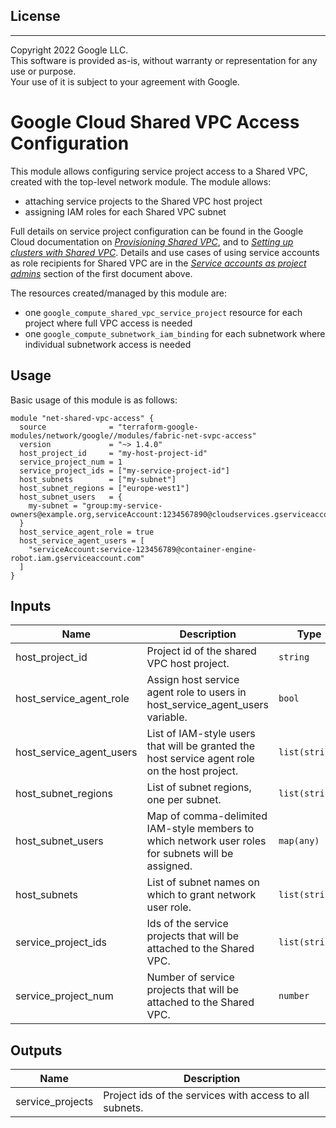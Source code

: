 ## License
---
Copyright 2022 Google LLC.  
This software is provided as-is, without warranty or representation for any use or purpose.  
Your use of it is subject to your agreement with Google.  

# Google Cloud Shared VPC Access Configuration

This module allows configuring service project access to a Shared VPC, created with the top-level network module. The module allows:

- attaching service projects to the Shared VPC host project
- assigning IAM roles for each Shared VPC subnet

Full details on service project configuration can be found in the Google Cloud documentation on *[Provisioning Shared VPC](https://cloud.google.com/vpc/docs/provisioning-shared-vpc)*, and to *[Setting up clusters with Shared VPC](https://cloud.google.com/kubernetes-engine/docs/how-to/cluster-shared-vpc)*. Details and use cases of using service accounts as role recipients for Shared VPC are in the *[Service accounts as project admins](https://cloud.google.com/vpc/docs/provisioning-shared-vpc#sa-as-spa)* section of the first document above.

The resources created/managed by this module are:

- one `google_compute_shared_vpc_service_project` resource for each project where full VPC access is needed
- one `google_compute_subnetwork_iam_binding` for each subnetwork where individual subnetwork access is needed

## Usage

Basic usage of this module is as follows:

```hcl
module "net-shared-vpc-access" {
  source              = "terraform-google-modules/network/google//modules/fabric-net-svpc-access"
  version             = "~> 1.4.0"
  host_project_id     = "my-host-project-id"
  service_project_num = 1
  service_project_ids = ["my-service-project-id"]
  host_subnets        = ["my-subnet"]
  host_subnet_regions = ["europe-west1"]
  host_subnet_users   = {
    my-subnet = "group:my-service-owners@example.org,serviceAccount:1234567890@cloudservices.gserviceaccount.com"
  }
  host_service_agent_role = true
  host_service_agent_users = [
    "serviceAccount:service-123456789@container-engine-robot.iam.gserviceaccount.com"
  ]
}
```

<!-- BEGINNING OF PRE-COMMIT-TERRAFORM DOCS HOOK -->
## Inputs

| Name | Description | Type | Default | Required |
|------|-------------|------|---------|:--------:|
| host\_project\_id | Project id of the shared VPC host project. | `string` | n/a | yes |
| host\_service\_agent\_role | Assign host service agent role to users in host\_service\_agent\_users variable. | `bool` | `false` | no |
| host\_service\_agent\_users | List of IAM-style users that will be granted the host service agent role on the host project. | `list(string)` | `[]` | no |
| host\_subnet\_regions | List of subnet regions, one per subnet. | `list(string)` | `[]` | no |
| host\_subnet\_users | Map of comma-delimited IAM-style members to which network user roles for subnets will be assigned. | `map(any)` | `{}` | no |
| host\_subnets | List of subnet names on which to grant network user role. | `list(string)` | `[]` | no |
| service\_project\_ids | Ids of the service projects that will be attached to the Shared VPC. | `list(string)` | n/a | yes |
| service\_project\_num | Number of service projects that will be attached to the Shared VPC. | `number` | `0` | no |

## Outputs

| Name | Description |
|------|-------------|
| service\_projects | Project ids of the services with access to all subnets. |

<!-- END OF PRE-COMMIT-TERRAFORM DOCS HOOK -->
